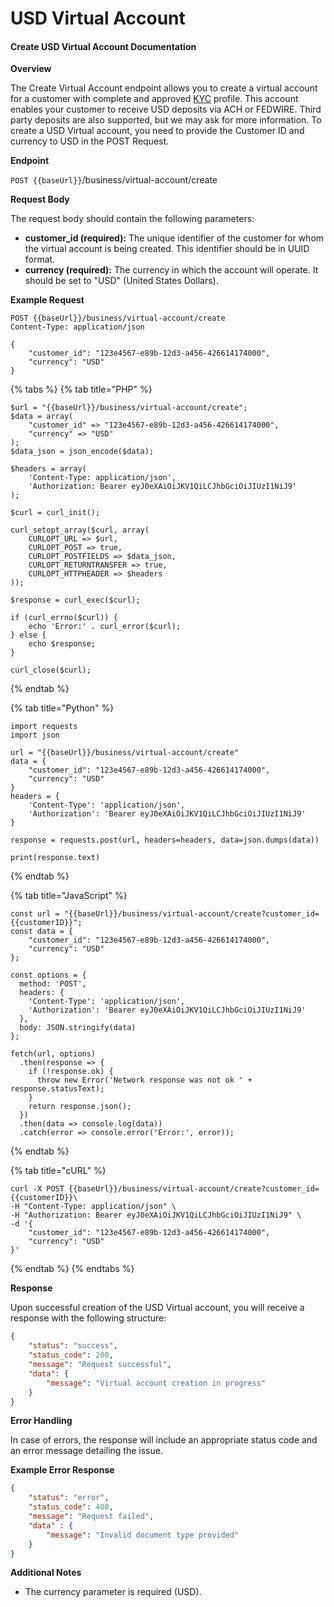 # USD Virtual Account

#### Create USD Virtual Account Documentation

**Overview**

The Create Virtual Account endpoint allows you to create a virtual account for a customer with complete and approved [KYC](../../../compliance/verification/) profile. This account enables your customer to receive USD deposits via ACH or FEDWIRE. Third party deposits are also supported, but we may ask for more information. To create a USD Virtual account, you need to provide the Customer ID and currency to USD in the POST Request.

**Endpoint**

`POST {{baseUrl}}`/business/virtual-account/create

**Request Body**

The request body should contain the following parameters:

* **customer\_id (required):** The unique identifier of the customer for whom the virtual account is being created. This identifier should be in UUID format.
* **currency (required):** The currency in which the account will operate.  It should be set to "USD" (United States Dollars).

**Example Request**

```http
POST {{baseUrl}}/business/virtual-account/create
Content-Type: application/json

{
    "customer_id": "123e4567-e89b-12d3-a456-426614174000",
    "currency": "USD"
}
```

{% tabs %}
{% tab title="PHP" %}
```
$url = "{{baseUrl}}/business/virtual-account/create";
$data = array(
    "customer_id" => "123e4567-e89b-12d3-a456-426614174000",
    "currency" => "USD"
);
$data_json = json_encode($data);

$headers = array(
    'Content-Type: application/json',
    'Authorization: Bearer eyJ0eXAiOiJKV1QiLCJhbGciOiJIUzI1NiJ9'
);

$curl = curl_init();

curl_setopt_array($curl, array(
    CURLOPT_URL => $url,
    CURLOPT_POST => true,
    CURLOPT_POSTFIELDS => $data_json,
    CURLOPT_RETURNTRANSFER => true,
    CURLOPT_HTTPHEADER => $headers
));

$response = curl_exec($curl);

if (curl_errno($curl)) {
    echo 'Error:' . curl_error($curl);
} else {
    echo $response;
}

curl_close($curl);

```
{% endtab %}

{% tab title="Python" %}
```
import requests
import json

url = "{{baseUrl}}/business/virtual-account/create"
data = {
    "customer_id": "123e4567-e89b-12d3-a456-426614174000",
    "currency": "USD"
}
headers = {
    'Content-Type': 'application/json',
    'Authorization': 'Bearer eyJ0eXAiOiJKV1QiLCJhbGciOiJIUzI1NiJ9'
}

response = requests.post(url, headers=headers, data=json.dumps(data))

print(response.text)

```
{% endtab %}

{% tab title="JavaScript" %}
```
const url = "{{baseUrl}}/business/virtual-account/create?customer_id={{customerID}}";
const data = {
    "customer_id": "123e4567-e89b-12d3-a456-426614174000",
    "currency": "USD"
};

const options = {
  method: 'POST',
  headers: {
    'Content-Type': 'application/json',
    'Authorization': 'Bearer eyJ0eXAiOiJKV1QiLCJhbGciOiJIUzI1NiJ9'
  },
  body: JSON.stringify(data)
};

fetch(url, options)
  .then(response => {
    if (!response.ok) {
      throw new Error('Network response was not ok ' + response.statusText);
    }
    return response.json();
  })
  .then(data => console.log(data))
  .catch(error => console.error('Error:', error));

```
{% endtab %}

{% tab title="cURL" %}
```
curl -X POST {{baseUrl}}/business/virtual-account/create?customer_id={{customerID}}\
-H "Content-Type: application/json" \
-H "Authorization: Bearer eyJ0eXAiOiJKV1QiLCJhbGciOiJIUzI1NiJ9" \
-d '{
    "customer_id": "123e4567-e89b-12d3-a456-426614174000",
    "currency": "USD"
}'

```
{% endtab %}
{% endtabs %}

**Response**

Upon successful creation of the USD Virtual account, you will receive a response with the following structure:

```json
{
    "status": "success",
    "status_code": 200,
    "message": "Request successful",
    "data": {
        "message": "Virtual account creation in progress"
    }
}
```

**Error Handling**

In case of errors, the response will include an appropriate status code and an error message detailing the issue.

**Example Error Response**

```json
{
    "status": "error",
    "status_code": 400,
    "message": "Request failed",
    "data" : {
        "message": "Invalid document type provided"
    }
}
```

**Additional Notes**

* The currency parameter is required (USD).
